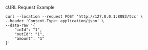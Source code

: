 cURL Request Example
```shell
curl --location --request POST 'http://127.0.0.1:8082/tcc' \
--header 'Content-Type: application/json' \
--data-raw '{
    "inId": "1",
    "outId": "1",
    "amount": "1"
}'
```